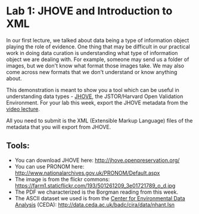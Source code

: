 # Lab 1: JHOVE and Introduction to XML

In our first lecture, we talked about data being a type of information object playing the role of evidence. One thing that may be difficult in our practical work in doing data curation is understanding what type of information object we are dealing with. For example, someone may send us a folder of images, but we don't know what format those images take. We may also come across new formats that we don't understand or know anything about. 

This demonstration is meant to show you a tool which can be useful in understanding data types - [JHOVE](https://jhove.openpreservation.org/), the JSTOR/Harvard Open Validation Environment. For your lab this week, export the JHOVE metadata from the [video lecture](https://canvas.uw.edu/courses/1613532/files/100291653/download). 

All you need to submit is the XML (Extensible Markup Language) files of the metadata that you will export from JHOVE.

## Tools:
- You can download JHOVE here: http://jhove.openpreservation.org/
- You can use PRONOM here: http://www.nationalarchives.gov.uk/PRONOM/Default.aspx
- The image is from the flickr commons: https://farm1.staticflickr.com/193/501261209_3e01721789_o_d.jpg
- The PDF we characterized is the Borgman reading from this week.
- The ASCII dataset we used is from the [Center for Environmental Data Analysis](https://data.ceda.ac.uk/badc/cira/data/) (CEDA): http://data.ceda.ac.uk/badc/cira/data/nhant.lsn
